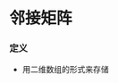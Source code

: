 


# 邻接矩阵

### 定义
- 用二维数组的形式来存储


<!--stackedit_data:
eyJoaXN0b3J5IjpbLTEwMjMxNzU5MTAsLTE2OTUyMzMwNjQsLT
k3MTk2NjczNyw0NDA5MDU2MTldfQ==
-->